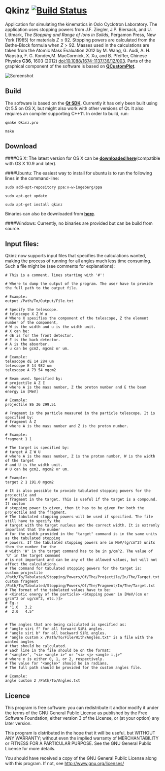 # Qkinz [![Build Status](https://travis-ci.org/vetlewi/Qkinz.svg?branch=master)](https://travis-ci.org/vetlewi/Qkinz)
Application for simulating the kinematics in Oslo Cyclotron Laboratory. The application uses stopping powers from J.F. Ziegler, J.P. Biersack, and U. Littmark, *The Stopping and Range of Ions in Solids*, Pergamon Press, New York (1985) for materials $Z\leq92$. Stopping powers are calculated from the Bethe-Block formula when $Z>92$. Masses used in the calculations are taken from the Atomic Mass Evaluation 2012 by M. Wang, G. Audi, A. H. Wapstra, F. G. Kondev,M. MacCormick, X. Xu, and B. Pfeiffer, Chinese Physics **C36**, 1603 (2012) [doi:10.1088/1674-1137/36/12/003](dx.doi.org/10.1088/1674-1137/36/12/003). Parts of the graphical component of the software is based on [**QCustomPlot**](http://qcustomplot.com/index.php/introduction).

![Screenshot](https://raw.githubusercontent.com/oslocyclotronlab/Qkinz/master/screenshot/Screenshot.png)

Build
----
The software is based on the [**Qt SDK**](http://www.qt.io/). Currently it has only been built using Qt 5.5 on OS X, but might also work with other versions of Qt. It also requires an compiler supporting C++11. In order to build, run:

`qmake Qkinz.pro`

`make`

Download
----
####OS X:
The latest version for OS X can be [**downloaded here**](https://github.com/vetlewi/Qkinz/releases)(compatible with OS X 10.9 and later).

####Ubuntu:
The easiest way to install for ubuntu is to run the following lines in the command-line:

`sudo add-apt-repository ppa:v-w-ingeberg/ppa`

`sudo apt-get update`

`sudo apt-get install qkinz`

Binaries can also be downloaded from [**here**](https://launchpad.net/~v-w-ingeberg/+archive/ubuntu/ppa/+packages).

####Windows:
Currently, no binaries are provided but can be build from source.

Input files:
----
Qkinz now supports input files that specifies the calculations wanted, making the process of running for all angles much less time consuming. Such a file might be (see comments for explanations):

```
# This is a comment, lines starting with '#'!

# Where to dump the output of the program. The user have to provide the full path to the output file.

# Example:
output /Path/To/Output/File.txt

# Specify the telescope.
# telescope X Z W u
# Where X spesifies the component of the telescope, Z the element number of the component,
# W is the width and u is the width unit.
# X can be:
# dE is for the front detector.
# E is the back detector.
# A is the absorber.
# u can be gcm2, mgcm2 or um.

# Example:
telescope dE 14 284 um
telescope E 14 982 um
telescope A 73 54 mgcm2

# Beam used. Specified by:
# projectile A Z E
# where A is the mass number, Z the proton number and E the beam energy in [MeV]

# Example:
projectile 86 36 299.51

# Fragment is the particle measured in the particle telescope. It is specified by:
# fragment A Z
# where A is the mass number and Z is the proton number.

# Example:
fragment 1 1

# The target is specified by:
# target A Z W U
# where A is the mass number, Z is the proton number, W is the width of the target
# and U is the width unit.
# U can be gcm2, mgcm2 or um.

# Example:
target 2 1 191.0 mgcm2

# It is also possible to provide tabulated stopping powers for the projectile and
# fragment in the target. This is useful if the target is a compound. If custom
# stopping power is given, then it has to be given for both the projectile and the fragment.
# The tabulated stopping powers will be used if specified. The file still have to specify the
# target with the target nucleus and the correct width. It is extremly important that the number
# for the width provided in the "target" command is in the same units as the tabulated stopping
# powers. If the tabulated stopping powers are in MeV/(g/cm^2) units then the number for the
# width 'W' in the target command has to be in g/cm^2. The value of 'U' in the target command
# is not important and can be any of the allowed values, but will not affect the calculations.
# The command for tabulated stopping powers for the target is:
custom projectile /Path/To/Tabulated/Stopping/Powers/Of/The/Projectile/In/The/Target.txt
custom fragment /Path/To/Tabulated/Stopping/Powers/Of/The/Fragment/In/The/Target.txt
# The format of the tabulated values have to be:
# <Kinetic energy of the particle> <Stopping power in [MeV/(cm or g/cm^2 or ug/cm^2, etc.)]>
# Eg.:
# "1.0   3.2
#  2.0   4.5"


# The angles that are being calculated is specified as:
# "angle siri f" for all forward SiRi angles.
# "angle siri b" for all backward SiRi angles.
# "angle custom x /Path/To/File/With/Angles.txt" is a file with the wanted angles
# that should be calculated.
# Each line in the file should be on the format:
# "<angle>", "<i> <angle i>" or "<i> <j> <angle i,j>"
# where x is either 0, 1, or 2, respectively.
# The value for "<angle>" should be in radians.
# The full path should be provided for the custom angles file.

# Example:
angle custom 2 /Path/To/Angles.txt
```

Licence
----
This program is free software: you can redistribute it and/or modify
it under the terms of the GNU General Public License as published by
the Free Software Foundation, either version 3 of the License, or
(at your option) any later version.

This program is distributed in the hope that it will be useful,
but WITHOUT ANY WARRANTY; without even the implied warranty of
MERCHANTABILITY or FITNESS FOR A PARTICULAR PURPOSE.  See the
GNU General Public License for more details.

You should have received a copy of the GNU General Public License
along with this program.  If not, see <http://www.gnu.org/licenses/>
